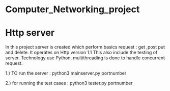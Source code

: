 # Computer_Networking_project
# Http server
In this project server is created which perform basics request : get ,post put and delete.
It operates on Http version 1.1
This also include the testing  of server.
Technology use Python, multithreading is done to handle concurrent request.


1.) TO run the server :
	python3 mainserver.py portnumber
	
2.) for running the test cases :
	python3 tester.py portnumber	

